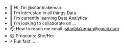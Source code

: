 - 👋 Hi, I’m @sitanblakeman
- 👀 I’m interested in all things Data 
- 🌱 I’m currently learning Data Analytics 
- 💞️ I’m looking to collaborate on ...
- 📫 How to reach me email: sitanblakeman@gmail.com
- 😄 Pronouns: She/Her 
- ⚡ Fun fact: ...

<!---
sitanblakeman/sitanblakeman is a ✨ special ✨ repository because its `README.md` (this file) appears on your GitHub profile.
You can click the Preview link to take a look at your changes.
--->
